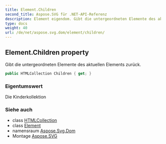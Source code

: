 ```yaml
---
title: Element.Children
second_title: Aspose.SVG für .NET-API-Referenz
description: Element eigendom. Gibt die untergeordneten Elemente des aktuellen Elements zurück.
type: docs
weight: 40
url: /de/net/aspose.svg.dom/element/children/
---
```

## Element.Children property

Gibt die untergeordneten Elemente des aktuellen Elements zurück.

```csharp
public HTMLCollection Children { get; }
```

### Eigentumswert

Die Kinderkollektion

### Siehe auch

* class [HTMLCollection](../../../aspose.svg.collections/htmlcollection/)
* class [Element](../)
* namensraum [Aspose.Svg.Dom](../../element/)
* Montage [Aspose.SVG](../../../)



